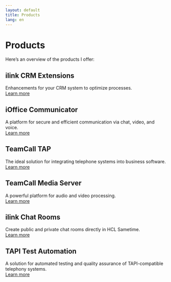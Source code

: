 ```yaml
---
layout: default
title: Products
lang: en
---
```


# Products

Here’s an overview of the products I offer:

## ilink CRM Extensions
Enhancements for your CRM system to optimize processes.  
[Learn more](/en/products/ilink-crm-extensions/)

## iOffice Communicator
A platform for secure and efficient communication via chat, video, and voice.  
[Learn more](/en/products/ioffice-communicator/)

## TeamCall TAP
The ideal solution for integrating telephone systems into business software.  
[Learn more](/en/products/teamcall-tap/)

## TeamCall Media Server
A powerful platform for audio and video processing.  
[Learn more](/en/products/teamcall-media-server/)

## ilink Chat Rooms
Create public and private chat rooms directly in HCL Sametime.  
[Learn more](/en/products/ilink-chat-rooms/)

## TAPI Test Automation
A solution for automated testing and quality assurance of TAPI-compatible telephony systems.  
[Learn more](/en/products/tapi-test-automation/)
